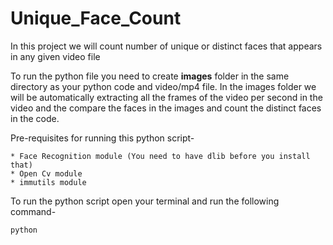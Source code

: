 # Unique_Face_Count
In this project we will count number of unique or distinct faces that appears in any given video file

To run the python file you need to create <b>images</b> folder in the same directory as your python code and video/mp4 file. In the images folder we will be automatically extracting all the frames of the video per second in the video and the compare the faces in the images and count the distinct faces in the code.

Pre-requisites for running this python script-
```
* Face Recognition module (You need to have dlib before you install that)
* Open Cv module
* immutils module
```

To run the python script open your terminal and run the following command-

```
python 
```


